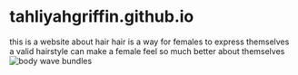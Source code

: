 # tahliyahgriffin.github.io
this is a website about hair
hair is a way for females to express themselves
a valid hairstyle can make a female feel so much better about themselves
![body wave bundles](https://images-na.ssl-images-amazon.com/images/I/71WkZN3FSyL.jpg)
